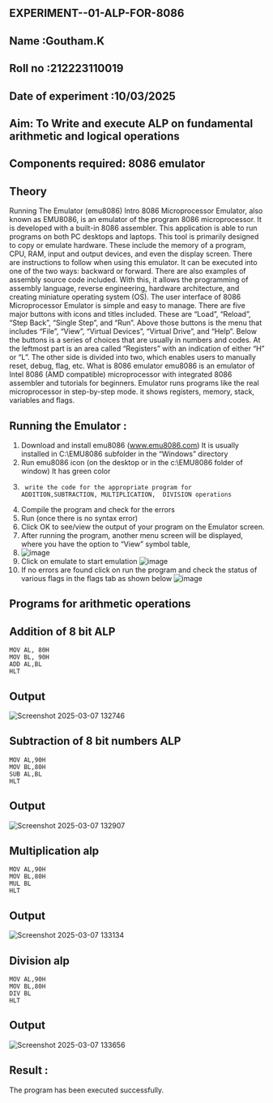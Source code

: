 ## EXPERIMENT--01-ALP-FOR-8086
## Name :Goutham.K
## Roll no :212223110019
## Date of experiment :10/03/2025





## Aim: To Write and execute ALP on fundamental arithmetic and logical operations
## Components required: 8086  emulator 
## Theory 
Running The Emulator (emu8086) Intro 8086 Microprocessor Emulator, also known as EMU8086, is an emulator of the program 8086 microprocessor. It is developed with a built-in 8086 assembler. This application is able to run programs on both PC desktops and laptops. This tool is primarily designed to copy or emulate hardware. These include the memory of a program, CPU, RAM, input and output devices, and even the display screen. There are instructions to follow when using this emulator. It can be executed into one of the two ways: backward or forward. There are also examples of assembly source code included. With this, it allows the programming of assembly language, reverse engineering, hardware architecture, and creating miniature operating system (OS). The user interface of 8086 Microprocessor Emulator is simple and easy to manage. There are five major buttons with icons and titles included. These are “Load”, “Reload”, “Step Back”, “Single Step”, and “Run”. Above those buttons is the menu that includes “File”, “View”, “Virtual Devices”, “Virtual Drive”, and “Help”. Below the buttons is a series of choices that are usually in numbers and codes. At the leftmost part is an area called “Registers” with an indication of either “H” or “L”. The other side is divided into two, which enables users to manually reset, debug, flag, etc. What is 8086 emulator emu8086 is an emulator of Intel 8086 (AMD compatible) microprocessor with integrated 8086 assembler and tutorials for beginners. Emulator runs programs like the real microprocessor in step-by-step mode. it shows registers, memory, stack, variables and flags.


 ## Running the Emulator :
1.	Download and install emu8086 (www.emu8086.com) It is usually installed in C:\EMU8086 subfolder in the “Windows” directory
2.	  Run  emu8086 icon (on the desktop or in the c:\EMU8086 folder of window) It has green color 
3.		write the code for the appropriate program for ADDITION,SUBTRACTION, MULTIPLICATION,  DIVISION operations 
4.	 Compile the program and check for the errors 
5.	Run (once there is no syntax error) 
6.	Click OK to see/view the output of your program on the Emulator screen. 
7.	After running the program, another menu screen will be displayed, where you have the option to “View” symbol table,
8.	![image](https://user-images.githubusercontent.com/36288975/189273263-d65baae9-4b8f-4723-afb3-c0ffa4052b04.png)
9.	Click on emulate to start emulation 
![image](https://user-images.githubusercontent.com/36288975/189273273-9bb36ec1-e2e8-4892-8d35-37707332bfdc.png)
10.	If no errors are found click on run the program and check the status of various flags in the flags tab as shown below 
![image](https://user-images.githubusercontent.com/36288975/189273277-113a2a33-4a40-4ff8-95a5-ecd3a1f504fe.png)
## Programs for arithmetic  operations

## Addition  of 8 bit ALP 
```
MOV AL, 80H
MOV BL, 90H
ADD AL,BL
HLT

```
## Output  
 ![Screenshot 2025-03-07 132746](https://github.com/user-attachments/assets/23a30cd2-7dec-4f27-8657-2bf063e77e87)

## Subtraction   of 8 bit numbers  ALP 
```
MOV AL,90H    
MOV BL,80H
SUB AL,BL
HLT
```
## Output  
![Screenshot 2025-03-07 132907](https://github.com/user-attachments/assets/95f77819-1fb1-47de-896b-d06e4d137d2a)

## Multiplication alp 
```
MOV AL,90H    
MOV BL,80H
MUL BL
HLT
```
 ## Output  
![Screenshot 2025-03-07 133134](https://github.com/user-attachments/assets/8950671b-bb02-45b8-971a-004fe430e2c3)


## Division alp 
```
MOV AL,90H    
MOV BL,80H
DIV BL
HLT
```

## Output  
![Screenshot 2025-03-07 133656](https://github.com/user-attachments/assets/0d719a15-29f3-4a05-9a17-3f2db30cb33b)



## Result :
The program has been executed successfully.








